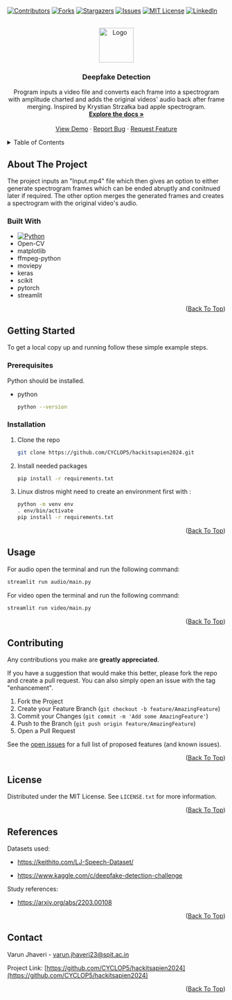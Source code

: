 
<a name="readme-top"></a>

[![Contributors][contributors-shield]][contributors-url]
[![Forks][forks-shield]][forks-url]
[![Stargazers][stars-shield]][stars-url]
[![Issues][issues-shield]][issues-url]
[![MIT License][license-shield]][license-url]
[![LinkedIn][linkedin-shield]][linkedin-url]



<!-- PROJECT LOGO -->
<br />
<div align="center">
  <a href="https://github.com/CYCLOP5/hackitsapien2024">
    <img src="" alt="Logo" width="80" height="80">
  </a>

<h3 align="center">Deepfake Detection</h3>

  <p align="center">
    Program inputs a video file and converts each frame into a spectrogram with amplitude charted and adds the original videos' audio back after frame merging. Inspired by Krystian Strzałka bad apple spectrogram.
    <br />
    <a href="https://github.com/CYCLOP5/hackitsapien2024"><strong>Explore the docs »</strong></a>
    <br />
    <br />
    <a href="https://github.com/CYCLOP5/hackitsapien2024">View Demo</a>
    ·
    <a href="https://github.com/CYCLOP5/hackitsapien2024/issues">Report Bug</a>
    ·
    <a href="https://github.com/CYCLOP5/hackitsapien2024/issues">Request Feature</a>
  </p>
</div>



<!-- TABLE OF CONTENTS -->
<details>
  <summary>Table of Contents</summary>
  <ol>
    <li>
      <a href="#about-the-project">About The Project</a>
      <ul>
        <li><a href="#built-with">Built With</a></li>
      </ul>
    </li>
    <li>
      <a href="#getting-started">Getting Started</a>
      <ul>
        <li><a href="#prerequisites">Prerequisites</a></li>
        <li><a href="#installation">Installation</a></li>
      </ul>
    </li>
    <li><a href="#usage">Usage</a></li>
    <li><a href="#roadmap">Roadmap</a></li>
    <li><a href="#contributing">Contributing</a></li>
    <li><a href="#license">License</a></li>
    <li><a href="#contact">Contact</a></li>
  </ol>
</details>



<!-- ABOUT THE PROJECT -->
## About The Project

The project inputs an "Input.mp4" file which then gives an option to either generate spectrogram frames which can be ended abruptly and conitnued later if required. The other option merges the generated frames and creates a spectrogram with the original video's audio.



### Built With

* [![Python][Python]][Python-url]
* Open-CV
* matplotlib
* ffmpeg-python
* moviepy
* keras
* scikit
* pytorch
* streamlit
 

<p align="right">(<a href="#readme-top">Back To Top</a>)</p>



<!-- GETTING STARTED -->
## Getting Started

To get a local copy up and running follow these simple example steps.

### Prerequisites
Python should be installed.

* python
  ```sh
  python --version
  ```
  
### Installation

1. Clone the repo
   ```sh
   git clone https://github.com/CYCLOP5/hackitsapien2024.git
   ```
2. Install needed packages
   ```sh
   pip install -r requirements.txt
   ```
3. Linux distros might need to create an environment first with :
   ```sh
   python -m venv env
   . env/bin/activate
   pip install -r requirements.txt
   ```

<p align="right">(<a href="#readme-top">Back To Top</a>)</p>



<!-- USAGE EXAMPLES -->
## Usage

For audio open the terminal and run the following command:
```sh
streamlit run audio/main.py
```

For video open the terminal and run the following command:
```sh
streamlit run video/main.py
```

<p align="right">(<a href="#readme-top">Back To Top</a>)</p>



<!-- CONTRIBUTING -->
## Contributing

Any contributions you make are **greatly appreciated**.

If you have a suggestion that would make this better, please fork the repo and create a pull request. You can also simply open an issue with the tag "enhancement".

1. Fork the Project
2. Create your Feature Branch (`git checkout -b feature/AmazingFeature`)
3. Commit your Changes (`git commit -m 'Add some AmazingFeature'`)
4. Push to the Branch (`git push origin feature/AmazingFeature`)
5. Open a Pull Request

See the [open issues](https://github.com/CYCLOP5/hackitsapien2024/issues) for a full list of proposed features (and known issues).

<p align="right">(<a href="#readme-top">Back To Top</a>)</p>



<!-- LICENSE -->
## License

Distributed under the MIT License. See `LICENSE.txt` for more information.

<p align="right">(<a href="#readme-top">Back To Top</a>)</p>



<!-- REFERENCES -->
## References

Datasets used:

* https://keithito.com/LJ-Speech-Dataset/

* https://www.kaggle.com/c/deepfake-detection-challenge

Study references:

* https://arxiv.org/abs/2203.00108

<p align="right">(<a href="#readme-top">Back To Top</a>)</p>



<!-- CONTACT -->
## Contact

Varun Jhaveri - varun.jhaveri23@spit.ac.in

Project Link: [https://github.com/CYCLOP5/hackitsapien2024](https://github.com/CYCLOP5/hackitsapien2024)

<p align="right">(<a href="#readme-top">Back To Top</a>)</p>






[contributors-shield]: https://img.shields.io/github/contributors/CYCLOP5/hackitsapien2024.svg?style=for-the-badge
[contributors-url]: https://github.com/CYCLOP5/hackitsapien2024/graphs/contributors
[forks-shield]: https://img.shields.io/github/forks/CYCLOP5/hackitsapien2024.svg?style=for-the-badge
[forks-url]: https://github.com/CYCLOP5/hackitsapien2024/network/members
[stars-shield]: https://img.shields.io/github/stars/CYCLOP5/hackitsapien2024.svg?style=for-the-badge
[stars-url]: https://github.com/CYCLOP5/hackitsapien2024/stargazers
[issues-shield]: https://img.shields.io/github/issues/CYCLOP5/hackitsapien2024.svg?style=for-the-badge
[issues-url]: https://github.com/CYCLOP5/hackitsapien2024/issues
[license-shield]: https://img.shields.io/github/license/CYCLOP5/hackitsapien2024.svg?style=for-the-badge
[license-url]: https://github.com/CYCLOP5/hackitsapien2024/blob/master/LICENSE.txt
[linkedin-shield]: https://img.shields.io/badge/-LinkedIn-black.svg?style=for-the-badge&logo=linkedin&colorB=555
[linkedin-url]: https://linkedin.com/in/vnjhaveri
[product-screenshot]: images/screenshot.png
[Python]: ![python-logo](https://download.logo.wine/logo/Python_(programming_language)/Python_(programming_language)-Logo.wine.png)
[Python-url]:https://www.python.org/

